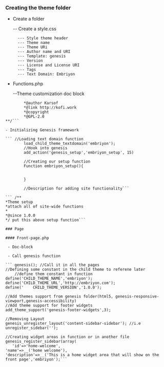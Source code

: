 ### Creating the theme folder

- Create a folder

	-- Create a style.css

		--- Style theme header
		--- Theme name
		--- Theme URi
		--- Author name and URI
		--- Template: genesis
		--- Version
		--- License and License URI
		--- Tags
		--- Text Domain: Embriyon

- Functions.php

	--Theme customization doc block

``` /***@package theme-name
		*@author Karsof
		*@link http://kofi.work
		*@copyright
		*@GPL-2.0
**/```

- Initializing Genesis framework

``` //Loading text domain function
		load_child_theme_textdomain('embriyon');
		//Hook into genesis
		add_action('genesis_setup','embriyon_setup', 15)
		
		//Creating our setup function
		Function embriyon_setup(){


		}

		//Description for adding site functionality```

``` /**
*Theme setup
*attach all of site-wide functions
*
*@since 1.0.0
*/ put this above setup function```

### Page

#### Front-page.php

 - Doc-block

 - Call genesis function

``` genesis(); //Call it in all the pages
//Defining some constant in the child theme to referene later
	//define them constant in function
define('CHILD_THEME_NAME','embriyon');
define('CHILD_THEME_URL','http://embriyon.com');
define('	CHILD_THEME_VERSION','1.0.0');

//Add themes support from genesis folder(html5, genesis-responsive-viewport,genesis-accessibility)
//Add theme support for footer widgets
add_theme_support('genesis-footer-widgets',3);

//Removing Layout
genesis_unregister_layout('content-sidebar-sidebar'); //i.e
unregister_sidebar('');

//Creating widget areas in function or in another file
genesis_register_sidebar(array(
   'id'=>'home-welcome',
'name'=>__('home welcome'),
'description'=>__('This is a home widget area that will show on the front page','embriyon');```





			
 

